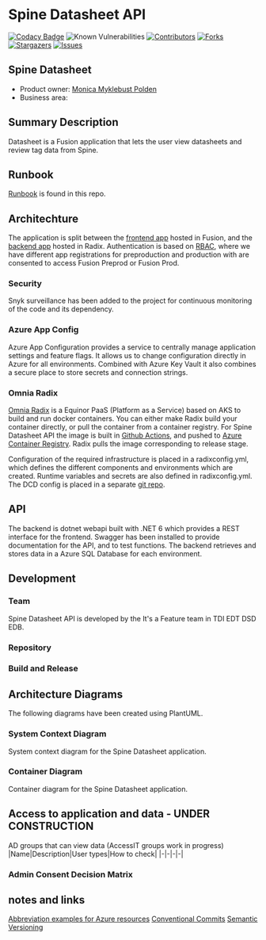 # Spine Datasheet API
[![Codacy Badge](https://app.codacy.com/project/badge/Grade/5391ed7be72e48a891f4431ccb9d7ad0)](https://app.codacy.com/gh/equinor/spinedatasheetapi/dashboard?utm_source=gh&utm_medium=referral&utm_content=&utm_campaign=Badge_grade)
![Known Vulnerabilities](https://snyk.io/test/github/equinor/spinedatasheetapi/badge.svg)
[![Contributors][contributors-shield]][contributors-url]
[![Forks][forks-shield]][forks-url] [![Stargazers][stars-shield]][stars-url] [![Issues][issues-shield]][issues-url]

## Spine Datasheet

- Product owner: [Monica Myklebust Polden](mailto:monp@equinor.com)
- Business area: 

## Summary Description

Datasheet is a Fusion application that lets the user view datasheets and review tag data from Spine.

## Runbook

[Runbook](https://github.com/equinor/spinedatasheetapi/blob/main/documentation/runbook.md) is found in this repo.

## Architechture

The application is split between the [frontend app](#frontend) hosted in Fusion, and the [backend app](#backend) hosted in Radix. Authentication is based on [RBAC](https://learn.microsoft.com/en-us/azure/role-based-access-control/overview), where we have different app registrations for preproduction and production with are consented to access Fusion Preprod or Fusion Prod. 



### Security

Snyk surveillance has been added to the project for continuous monitoring of the code and its dependency. 

### Azure App Config

Azure App Configuration provides a service to centrally manage application settings and feature flags. It allows us to change configuration directly in Azure for all environments. Combined with Azure Key Vault it also combines a secure place to store secrets and connection strings.

### Omnia Radix

[Omnia Radix](https://console.radix.equinor.com/applications/datasheet) is a Equinor PaaS (Platform as a Service) based on AKS to build and run docker containers. You can either make Radix build your container directly, or pull the container from a container registry. For Spine Datasheet API the image is built in [Github Actions](#githubactions), and pushed to [Azure Container Registry](#azure-container-registry). Radix pulls the image corresponding to release stage.

Configuration of the required infrastructure is placed in a radixconfig.yml, which defines the different components and environments which are created. Runtime variables and secrets are also defined in radixconfig.yml. The DCD config is placed in a separate [git repo](https://github.com/equinor/dcd-radix-conf).

## API

The backend is dotnet webapi built with .NET 6 which provides a REST interface for the frontend. Swagger has been installed to provide documentation for the API, and to test functions. The backend retrieves and stores data in a Azure SQL Database for each environment. 

## Development

### Team
Spine Datasheet API is developed by the It's a Feature team in TDI EDT DSD EDB. 

### Repository


### Build and Release

## Architecture Diagrams

The following diagrams have been created using PlantUML.

### System Context Diagram

System context diagram for the Spine Datasheet application.


### Container Diagram

Container diagram for the Spine Datasheet application.


## Access to application and data - UNDER CONSTRUCTION

AD groups that can view data (AccessIT groups work in progress)
|Name|Description|User types|How to check|
|-|-|-|-|

### Admin Consent Decision Matrix



## notes and links
[Abbreviation examples for Azure resources](https://learn.microsoft.com/en-us/azure/cloud-adoption-framework/ready/azure-best-practices/resource-abbreviations) 
[Conventional Commits](https://www.conventionalcommits.org/)
[Semantic Versioning](https://semver.org/)



<!-- MARKDOWN LINKS & IMAGES -->
<!-- https://www.markdownguide.org/basic-syntax/#reference-style-links -->
[contributors-shield]: https://img.shields.io/github/contributors/equinor/spinedatasheetapi.svg?style=for-the-badge
[contributors-url]: https://github.com/equinor/spinedatasheetapi/graphs/contributors
[actions-shield]: https://github.com/equinor/spinedatasheetapi/actions/workflows/ci.yml/badge.svg
[forks-shield]: https://img.shields.io/github/forks/equinor/spinedatasheetapi.svg?style=for-the-badge
[forks-url]: https://github.com/equinor/spinedatasheet/network/members
[stars-shield]: https://img.shields.io/github/stars/equinor/spinedatasheetapi.svg?style=for-the-badge
[stars-url]: https://github.com/equinor/spinedatasheetapi/stargazers
[issues-shield]: https://img.shields.io/github/issues/equinor/spinedatasheetapi.svg?style=for-the-badge
[issues-url]: https://github.com/equinor/spinedatasheetapi/issues
[license-shield]: https://img.shields.io/github/license/equinor/spinedatasheetapi.svg?style=for-the-badge
[license-url]: https://github.com/equinor/spinedatasheetapi/blob/master/LICENSE.txt
[product-screenshot]: images/screenshot.png